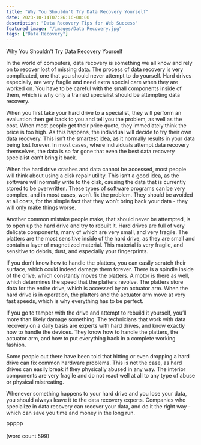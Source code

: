 ```yaml
---
title: "Why You Shouldn't Try Data Recovery Yourself"
date: 2023-10-14T07:26:16-08:00
description: "Data Recovery Tips for Web Success"
featured_image: "/images/Data Recovery.jpg"
tags: ["Data Recovery"]
---
```


Why You Shouldn't Try Data Recovery Yourself

In the world of computers, data recovery is something we all know and rely on to recover lost of missing data.  The process of data recovery is very complicated, one that you should never attempt to do yourself.  Hard drives especially, are very fragile and need extra special care when they are worked on.  You have to be careful with the small components inside of them, which is why only a trained specialist should be attempting data recovery.

When you first take your hard drive to a specialist, they will perform an evaluation then get back to you and tell you the problem, as well as the cost.  When most people get their price quote, they immediately think the price is too high.  As this happens, the individual will decide to try their own data recovery.  This isn’t the smartest idea, as it normally results in your data being lost forever.   In most cases, where individuals attempt data recovery themselves, the data is so far gone that even the best data recovery specialist can’t bring it back.

When the hard drive crashes and data cannot be accessed, most people will think about using a disk repair utility.  This isn’t a good idea, as the software will normally write to the disk, causing the data that is currently stored to be overwritten.  These types of software programs can be very complex, and in most cases, won’t fix the problem.  They should be avoided at all costs, for the simple fact that they won’t bring back your data - they will only make things worse.

Another common mistake people make, that should never be attempted, is to open up the hard drive and try to rebuilt it.  Hard drives are full of very delicate components, many of which are very small, and very fragile.  The platters are the most sensitive inside of the hard drive, as they are small and contain a layer of magnetized material.  This material is very fragile, and sensitive to debris, dust, and especially your fingerprints.

If you don’t know how to handle the platters, you can easily scratch their surface, which could indeed damage them forever.  There is a spindle inside of the drive, which constantly moves the platters.  A motor is there as well, which determines the speed that the platters revolve.  The platters store data for the entire drive, which is accessed by an actuator arm.  When the hard drive is in operation, the platters and the actuator arm move at very fast speeds, which is why everything has to be perfect.

If you go to tamper with the drive and attempt to rebuild it yourself, you’ll more than likely damage something.  The technicians that work with data recovery on a daily basis are experts with hard drives, and know exactly how to handle the devices.  They know how to handle the platters, the actuator arm, and how to put everything back in a complete working fashion.

Some people out there have been told that hitting or even dropping a hard drive can fix common hardware problems.  This is not the case, as hard drives can easily break if they physically abused in any way.  The interior components are very fragile and do not react well at all to any type of abuse or physical mistreating.

Whenever something happens to your hard drive and you lose your data, you should always leave it to the data recovery experts.  Companies who specialize in data recovery can recover your data, and do it the right way - which can save you time and money in the long run.

PPPPP

(word count 599)

